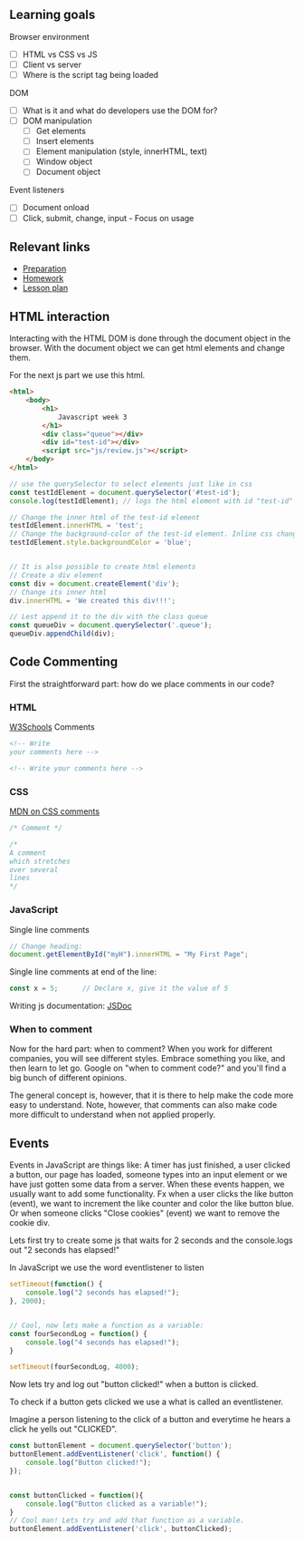 ## Learning goals

Browser environment

- [ ] HTML vs CSS vs JS
- [ ] Client vs server
- [ ] Where is the script tag being loaded

DOM

- [ ] What is it and what do developers use the DOM for?
- [ ] DOM manipulation
  - [ ] Get elements
  - [ ] Insert elements
  - [ ] Element manipulation (style, innerHTML, text)
  - [ ] Window object
  - [ ] Document object

Event listeners

- [ ] Document onload
- [ ] Click, submit, change, input - Focus on usage

## Relevant links

* [Preparation](preparation.md)
* [Homework](homework.md)
* [Lesson plan](lesson-plan.md)

## HTML interaction

Interacting with the HTML DOM is done through the document object in the browser. With the document object we can get html elements and change them.

For the next js part we use this html.

```html
<html>
    <body>
        <h1>
            Javascript week 3
        </h1>
        <div class="queue"></div>
        <div id="test-id"></div>
        <script src="js/review.js"></script>
    </body>
</html>
```

```js
// use the querySelector to select elements just like in css
const testIdElement = document.querySelector('#test-id');
console.log(testIdElement); // logs the html element with id "test-id"

// Change the inner html of the test-id element
testIdElement.innerHTML = 'test';
// Change the background-color of the test-id element. Inline css changes is done via the style attribute on the element
testIdElement.style.backgroundColor = 'blue';


// It is also possible to create html elements
// Create a div element
const div = document.createElement('div');
// Change its inner html
div.innerHTML = 'We created this div!!!';

// Lest append it to the div with the class queue
const queueDiv = document.querySelector('.queue');
queueDiv.appendChild(div);
```

## Code Commenting

First the straightforward part: how do we place comments in our code?

### HTML

[W3Schools](https://www.w3schools.com/html/html_comments.asp)
Comments

```html
<!-- Write 
your comments here -->

<!-- Write your comments here -->
```

### CSS

[MDN on CSS comments](https://developer.mozilla.org/en-US/docs/Web/CSS/Comments)

```css
/* Comment */

/*
A comment
which stretches
over several
lines
*/
```

### JavaScript

Single line comments

```js
// Change heading:
document.getElementById("myH").innerHTML = "My First Page";
```

Single line comments at end of the line:

```js
const x = 5;      // Declare x, give it the value of 5
```

Writing js documentation: [JSDoc](http://usejsdoc.org/)

### When to comment

Now for the hard part: when to comment? When you work for different companies, you will see different styles. Embrace something you like, and then learn to let go. Google on "when to comment code?" and you'll find a big bunch of different opinions.

The general concept is, however, that it is there to help make the code more easy to understand. Note, however, that comments can also make code more difficult to understand when not applied properly.

## Events

Events in JavaScript are things like:
A timer has just finished, a user clicked a button, our page has loaded,
someone types into an input element or we have just gotten some data from a server.
When these events happen, we usually want to add some functionality.
Fx when a user clicks the like button (event), we want to increment the like counter and color the like button blue.
Or when someone clicks "Close cookies" (event) we want to remove the cookie div.

Lets first try to create some js that waits for 2 seconds and the console.logs out "2 seconds has elapsed!"

In JavaScript we use the word eventlistener to listen  

```javascript
setTimeout(function() {
    console.log("2 seconds has elapsed!");
}, 2000);


// Cool, now lets make a function as a variable:
const fourSecondLog = function() {
    console.log("4 seconds has elapsed!");
}

setTimeout(fourSecondLog, 4000);
```

Now lets try and log out "button clicked!" when a button is clicked.

To check if a button gets clicked we use a what is called an eventlistener.

Imagine a person listening to the click of a button and everytime he hears a click he yells out "CLICKED".

```javascript
const buttonElement = document.querySelector('button');
buttonElement.addEventListener('click', function() {
    console.log("Button clicked!");
});


const buttonClicked = function(){
    console.log("Button clicked as a variable!");
}
// Cool man! Lets try and add that function as a variable.
buttonElement.addEventListener('click', buttonClicked);
```
